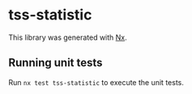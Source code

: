 # tss-statistic

This library was generated with [Nx](https://nx.dev).

## Running unit tests

Run `nx test tss-statistic` to execute the unit tests.
